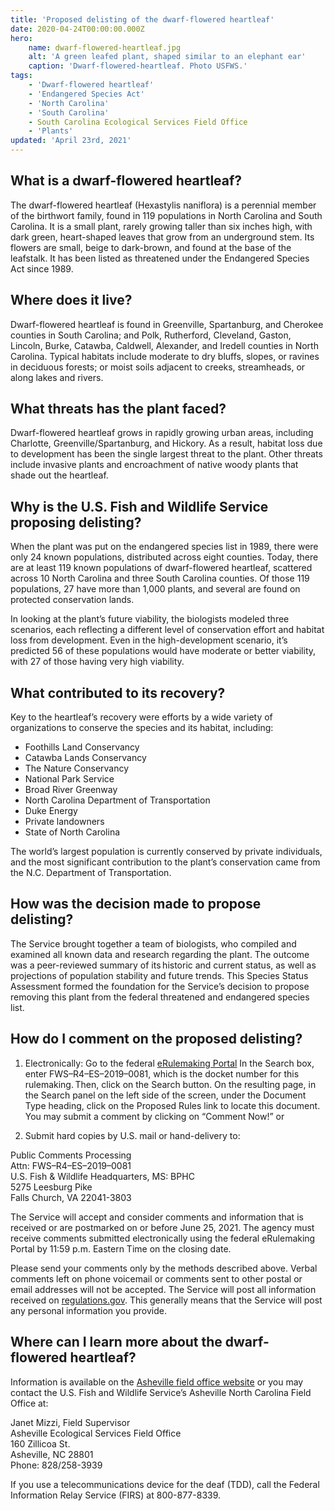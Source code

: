 ```yaml
---
title: 'Proposed delisting of the dwarf-flowered heartleaf'
date: 2020-04-24T00:00:00.000Z
hero:
    name: dwarf-flowered-heartleaf.jpg
    alt: 'A green leafed plant, shaped similar to an elephant ear'
    caption: 'Dwarf-flowered-heartleaf. Photo USFWS.'
tags:
    - 'Dwarf-flowered heartleaf'
    - 'Endangered Species Act'
    - 'North Carolina'
    - 'South Carolina'
    - South Carolina Ecological Services Field Office
    - 'Plants'
updated: 'April 23rd, 2021'
---
```


## What is a dwarf-flowered heartleaf?

The dwarf-flowered heartleaf (Hexastylis naniflora) is a perennial member of the birthwort family, found in 119 populations in North Carolina and South Carolina. It is a small plant, rarely growing taller than six inches high, with dark green, heart-shaped leaves that grow from an underground stem. Its flowers are small, beige to dark-brown, and found at the base of the leafstalk. It has been listed as threatened under the Endangered Species Act since 1989.

## Where does it live?

Dwarf-flowered heartleaf is found in Greenville, Spartanburg, and Cherokee counties in South Carolina; and Polk, Rutherford, Cleveland, Gaston, Lincoln, Burke, Catawba, Caldwell, Alexander, and Iredell counties in North Carolina. Typical habitats include moderate to dry bluffs, slopes, or ravines in deciduous forests; or moist soils adjacent to creeks, streamheads, or along lakes and rivers.

## What threats has the plant faced?

Dwarf-flowered heartleaf grows in rapidly growing urban areas, including Charlotte, Greenville/Spartanburg, and Hickory. As a result, habitat loss due to development has been the single largest threat to the plant. Other threats include invasive plants and encroachment of native woody plants that shade out the heartleaf.

## Why is the U.S. Fish and Wildlife Service proposing delisting?

When the plant was put on the endangered species list in 1989, there were only 24 known populations, distributed across eight counties. Today, there are at least 119 known populations of dwarf-flowered heartleaf, scattered across 10 North Carolina and three South Carolina counties. Of those 119 populations, 27 have more than 1,000 plants, and several are found on protected conservation lands.

In looking at the plant’s future viability, the biologists modeled three scenarios, each reflecting a different level of conservation effort and habitat loss from development.  Even in the high-development scenario, it’s predicted 56 of these populations would have moderate or better viability, with 27 of those having very high viability.

## What contributed to its recovery?

Key to the heartleaf’s recovery were  efforts by a wide variety of organizations to conserve the species and its habitat, including:

- Foothills Land Conservancy
- Catawba Lands Conservancy
- The Nature Conservancy
- National Park Service
- Broad River Greenway
- North Carolina Department of Transportation
- Duke Energy
- Private landowners
- State of North Carolina

The world’s largest population is currently conserved by private individuals, and the most significant contribution to the plant’s conservation came from the N.C. Department of Transportation.

## How was the decision made to propose delisting?

The Service brought together a team of biologists, who compiled and examined all known data and research regarding the plant. The outcome was a peer-reviewed summary of its historic and current status, as well as projections of population stability and future trends. This Species Status Assessment formed the foundation for the Service’s decision to propose removing this plant from the federal threatened and endangered species list.

## How do I comment on the proposed delisting?

1. Electronically: Go to the federal [eRulemaking Portal](https://www.regulations.gov) In the Search box, enter FWS–R4–ES–2019–0081, which is the docket number for this rulemaking. Then, click on the Search button. On the resulting page, in the Search panel on the left side of the screen, under the Document Type heading, click on the Proposed Rules link to locate this document. You may submit a comment by clicking on “Comment Now!” or

2. Submit hard copies by U.S. mail or hand-delivery to:

Public Comments Processing  
Attn: FWS–R4–ES–2019–0081  
U.S. Fish & Wildlife Headquarters, MS: BPHC  
5275 Leesburg Pike  
Falls Church, VA 22041-3803  

The Service will accept and consider comments and information that is received or are postmarked on or before June 25, 2021. The agency must receive comments submitted electronically using the federal eRulemaking Portal by 11:59 p.m. Eastern Time on the closing date.

Please send your comments only by the methods described above. Verbal comments left on phone voicemail or comments sent to other postal or email addresses will not be accepted. The Service will post all information received on [regulations.gov](http://www.regulations.gov). This generally means that the Service will post any personal information you provide.

## Where can I learn more about the dwarf-flowered heartleaf?

Information is available on the [Asheville field office website](www.fws.gov/asheville) or you may contact the U.S. Fish and Wildlife Service’s Asheville North Carolina Field Office at:

Janet Mizzi, Field Supervisor  
Asheville Ecological Services Field Office  
160 Zillicoa St.  
Asheville, NC 28801  
Phone: 828/258-3939  

If you use a telecommunications device for the deaf (TDD), call the Federal Information Relay Service (FIRS) at 800-877-8339.
